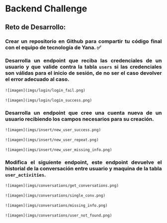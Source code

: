 # Backend Challenge

## Reto de Desarrollo: 

<div style="text-align: justify;">

### Crear un repositorio en **Github** para compartir tu código final con el equipo de tecnología de Yana. :white_check_mark:

### Desarrolla un **endpoint** que reciba las credenciales de un usuario y que valide contra la tabla `users` si las credenciales son válidas para el inicio de sesión, de no ser el caso devolver el error adecuado al caso. 
    
    ![imagen](imgs/login/login_fail.png)
    
    ![imagen](imgs/login/login_success.png)
    
### Desarrolla un **endpoint** que cree una cuenta nueva de un usuario recibiendo los campos necesarios para su creación.
    
    ![imagen](imgs/insert/new_user_success.png)
    
    ![imagen](imgs/insert/new_user_repeat.png)
    
    ![imagen](imgs/insert/new_user_missing_info.png)

### Modifica el siguiente endpoint, este endpoint devuelve el historial de la conversación entre usuario y maquina de la tabla `user_activities`.

    ![imagen](imgs/conversations/get_conversations.png)
    
    ![imagen](imgs/conversations/single_conv.png)
    
    ![imagen](imgs/conversations/missing_info.png)
    
    ![imagen](imgs/conversations/user_not_found.png)

</div>